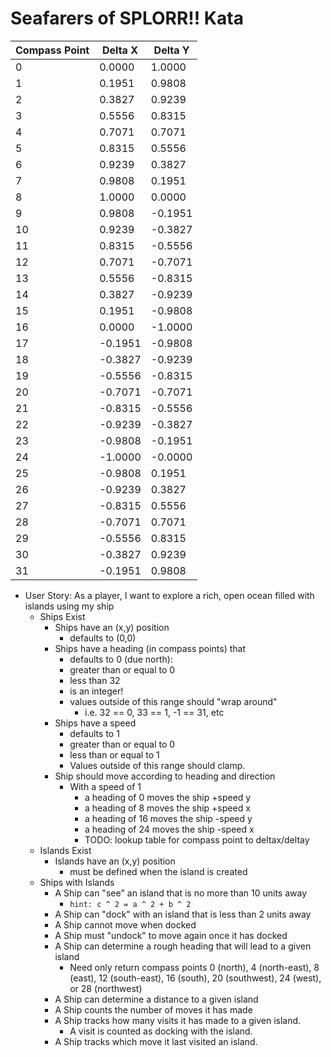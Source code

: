 # Seafarers of SPLORR!! Kata

| Compass Point | Delta X | Delta Y |
|---------------|---------|---------|
| 0             | 0.0000  | 1.0000  |
| 1             | 0.1951  | 0.9808  |
| 2             | 0.3827  | 0.9239  |
| 3             | 0.5556  | 0.8315  |
| 4             | 0.7071  | 0.7071  |
| 5             | 0.8315  | 0.5556  |
| 6             | 0.9239  | 0.3827  |
| 7             | 0.9808  | 0.1951  |
| 8             | 1.0000  | 0.0000  |
| 9             | 0.9808  | -0.1951 |
| 10            | 0.9239  | -0.3827 |
| 11            | 0.8315  | -0.5556 |
| 12            | 0.7071  | -0.7071 |
| 13            | 0.5556  | -0.8315 |
| 14            | 0.3827  | -0.9239 |
| 15            | 0.1951  | -0.9808 |
| 16            | 0.0000  | -1.0000 |
| 17            | -0.1951 | -0.9808 |
| 18            | -0.3827 | -0.9239 |
| 19            | -0.5556 | -0.8315 |
| 20            | -0.7071 | -0.7071 |
| 21            | -0.8315 | -0.5556 |
| 22            | -0.9239 | -0.3827 |
| 23            | -0.9808 | -0.1951 |
| 24            | -1.0000 | -0.0000 |
| 25            | -0.9808 | 0.1951  |
| 26            | -0.9239 | 0.3827  |
| 27            | -0.8315 | 0.5556  |
| 28            | -0.7071 | 0.7071  |
| 29            | -0.5556 | 0.8315  |
| 30            | -0.3827 | 0.9239  |
| 31            | -0.1951 | 0.9808  |

* User Story: As a player, I want to explore a rich, open ocean filled with islands using my ship
  * Ships Exist
    * Ships have an (x,y) position 
      * defaults to (0,0)
    * Ships have a heading (in compass points) that 
      * defaults to 0 (due north): 
      * greater than or equal to 0 
      * less than 32
      * is an integer!
      * values outside of this range should "wrap around"
        * i.e. 32 == 0, 33 == 1, -1 == 31, etc
    * Ships have a speed
      * defaults to 1
      * greater than or equal to 0 
      * less than or equal to 1
      * Values outside of this range should clamp.
    * Ship should move according to heading and direction
      * With a speed of 1
        * a heading of 0 moves the ship +speed y
        * a heading of 8 moves the ship +speed x
        * a heading of 16 moves the ship -speed y
        * a heading of 24 moves the ship -speed x
        * TODO: lookup table for compass point to deltax/deltay
  * Islands Exist
    * Islands have an (x,y) position 
      * must be defined when the island is created
  * Ships with Islands
    * A Ship can "see" an island that is no more than 10 units away
      * ```hint: c ^ 2 = a ^ 2 + b ^ 2```
    * A Ship can "dock" with an island that is less than 2 units away
    * A Ship cannot move when docked
    * A Ship must "undock" to move again once it has docked 
    * A Ship can determine a rough heading that will lead to a given island
      * Need only return compass points 0 (north), 4 (north-east), 8 (east), 12 (south-east), 16 (south), 20 (southwest), 24 (west), or 28 (northwest) 
    * A Ship can determine a distance to a given island
    * A Ship counts the number of moves it has made
    * A Ship tracks how many visits it has made to a given island. 
      * A visit is counted as docking with the island.
    * A Ship tracks which move it last visited an island.